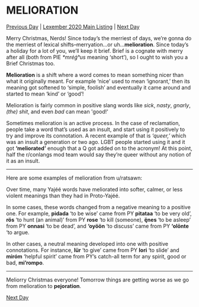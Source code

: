 # MELIORATION
[Previous Day](_prompts/r-conlangs/lexember/2021/prompts/w4/24.md) | [Lexember 2020 Main Listing](_prompts/r-conlangs/lexember/2021/toc_lex21.md) | [Next Day](_prompts/r-conlangs/lexember/2021/prompts/w4/26.md)

Merry Christmas, Nerds! Since today’s the merriest of days, we’re gonna do the merriest of lexical shifts–merryation…or uh…**melioration**. Since today’s a holiday for a lot of you, we’ll keep it brief. Brief is a cognate with merry after all (both from PIE _*mréǵʰus_ meaning ‘short’), so I ought to wish you a Brief Christmas too.

**Melioration** is a shift where a word comes to mean something nicer than what it originally meant. For example ‘nice’ used to mean ‘ignorant,’ then its meaning got softened to ‘simple, foolish’ and eventually it came around and started to mean ‘kind’ or ‘good’!

Melioration is fairly common in positive slang words like _sick_, _nasty_, _gnarly_, _(the) shit_, and even _bad_ can mean 'good!'

Sometimes melioration is an active process. In the case of reclamation, people take a word that’s used as an insult, and start using it positively to try and improve its connotation. A recent example of that is _‘queer,’_ which was an insult a generation or two ago. LGBT people started using it and it got **‘meliorated’** enough that a Q got added on to the acronym! At this point, half the r/conlangs mod team would say they’re queer without any notion of it as an insult.

-----

Here are some examples of melioration from u/ratsawn:

Over time, many Yajéé words have meliorated into softer, calmer, or less violent meanings than they had in Proto-Yajéé.

In some cases, these words changed from a negative meaning to a positive one. For example, **pidada** ‘to be wise’ came from PY **pitataa** ‘to be very old’, **rös** ‘to hunt (an animal)’ from PY **rose** ‘to kill (someone), **ę̈nes** ‘to be asleep’ from PY **onnasi** ‘to be dead’, and **‘oyöön** ‘to discuss’ came from PY **‘olōnte** ‘to argue.

In other cases, a neutral meaning developed into one with positive connotations. For instance, **lür** ‘to give’ came from PY **lori** ‘to slide’ and **miróm** ‘helpful spirit’ came from PY’s catch-all term for any spirit, good or bad, **mi’rompo**.

-----

Meliorry Christmas everyone! Tomorrow things are getting worse as we go from melioration to **pejoration**.

[Next Day](_prompts/r-conlangs/lexember/2021/prompts/w4/26.md)

